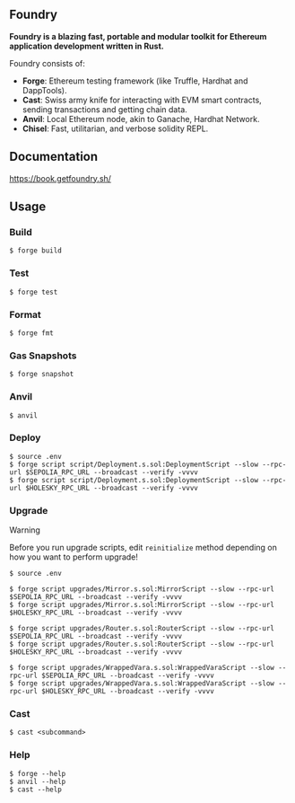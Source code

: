 ## Foundry

**Foundry is a blazing fast, portable and modular toolkit for Ethereum application development written in Rust.**

Foundry consists of:

-   **Forge**: Ethereum testing framework (like Truffle, Hardhat and DappTools).
-   **Cast**: Swiss army knife for interacting with EVM smart contracts, sending transactions and getting chain data.
-   **Anvil**: Local Ethereum node, akin to Ganache, Hardhat Network.
-   **Chisel**: Fast, utilitarian, and verbose solidity REPL.

## Documentation

https://book.getfoundry.sh/

## Usage

### Build

```shell
$ forge build
```

### Test

```shell
$ forge test
```

### Format

```shell
$ forge fmt
```

### Gas Snapshots

```shell
$ forge snapshot
```

### Anvil

```shell
$ anvil
```

### Deploy

```shell
$ source .env
$ forge script script/Deployment.s.sol:DeploymentScript --slow --rpc-url $SEPOLIA_RPC_URL --broadcast --verify -vvvv
$ forge script script/Deployment.s.sol:DeploymentScript --slow --rpc-url $HOLESKY_RPC_URL --broadcast --verify -vvvv
```

### Upgrade

> [!WARNING]
> Before you run upgrade scripts, edit `reinitialize` method depending on how you want to perform upgrade!

```shell
$ source .env

$ forge script upgrades/Mirror.s.sol:MirrorScript --slow --rpc-url $SEPOLIA_RPC_URL --broadcast --verify -vvvv
$ forge script upgrades/Mirror.s.sol:MirrorScript --slow --rpc-url $HOLESKY_RPC_URL --broadcast --verify -vvvv

$ forge script upgrades/Router.s.sol:RouterScript --slow --rpc-url $SEPOLIA_RPC_URL --broadcast --verify -vvvv
$ forge script upgrades/Router.s.sol:RouterScript --slow --rpc-url $HOLESKY_RPC_URL --broadcast --verify -vvvv

$ forge script upgrades/WrappedVara.s.sol:WrappedVaraScript --slow --rpc-url $SEPOLIA_RPC_URL --broadcast --verify -vvvv
$ forge script upgrades/WrappedVara.s.sol:WrappedVaraScript --slow --rpc-url $HOLESKY_RPC_URL --broadcast --verify -vvvv
```

### Cast

```shell
$ cast <subcommand>
```

### Help

```shell
$ forge --help
$ anvil --help
$ cast --help
```
